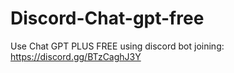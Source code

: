 # Discord-Chat-gpt-free
Use Chat GPT PLUS FREE using discord bot joining: https://discord.gg/BTzCaghJ3Y







                                                                                                                                                               